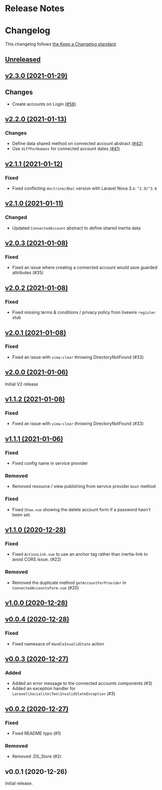 # Release Notes
# Changelog

This changelog follows [the Keep a Changelog standard](https://keepachangelog.com).

## [Unreleased](https://github.com/joelbutcher/socialstream/compare/v2.0.3...master)

## [v2.3.0 (2021-01-29)](https://github.com/joelbutcher/socialstream/compare/v2.2.0...v2.3.0)
## Changes
- Create accounts on Login [(#58)](https://github.com/joelbutcher/socialstream/pull/58)

## [v2.2.0 (2021-01-13)](https://github.com/joelbutcher/socialstream/compare/v2.1.1...v2.2.0)

### Changes
- Define data shared method on connected account abstract [(#42)](https://github.com/joelbutcher/socialstream/pull/42)
- Use `diffForHumans` for connected account dates [(#41)](https://github.com/joelbutcher/socialstream/pull/41)

## [v2.1.1 (2021-01-12)](https://github.com/joelbutcher/socialstream/compare/v2.1.0...v2.1.1)

### Fixed
- Fixed conflicting `doctrine/dbal` version with Laravel Nova 3.x: `^2.9|^3.0`

## [v2.1.0 (2021-01-11)](https://github.com/joelbutcher/socialstream/compare/v2.0.3...v2.1.0)

### Changed
- Updated `ConnectedAccount` abstract to define shared Inertia data

## [v2.0.3 (2021-01-08)](https://github.com/joelbutcher/socialstream/compare/v2.0.2...v2.0.3)

### Fixed
- Fixed an issue where creating a connected account would save guarded attributes (#35)

## [v2.0.2 (2021-01-08)](https://github.com/joelbutcher/socialstream/compare/v2.0.1...v2.0.2)
### Fixed
- Fixed missing terms & conditions / privacy policy from livewire `register` stub

## [v2.0.1 (2021-01-08)](https://github.com/joelbutcher/socialstream/compare/v2.0.0...v2.0.1)
### Fixed
- Fixed an issue with `view:clear` throwing DirectoryNotFound (#33)

## [v2.0.0 (2021-01-06)](https://github.com/joelbutcher/socialstream/compare/v1.1.1...v2.0.0)
Initial V2 release

## [v1.1.2 (2021-01-08)](https://github.com/joelbutcher/socialstream/compare/v1.1.1...v1.1.2)
### Fixed
- Fixed an issue with `view:clear` throwing DirectoryNotFound (#33)

## [v1.1.1 (2021-01-06)](https://github.com/joelbutcher/socialstream/compare/v1.1.0...v1.1.1)

### Fixed
- Fixed config name in service provider

### Removed
- Removed resource / view publishing from service provider `boot` method

### Fixed
- Fixed `Show.vue` showing the delete account form if a password hasn't been set.

## [v1.1.0 (2020-12-28)](https://github.com/joelbutcher/socialstream/compare/v1.0.0...v1.1.0)

### Fixed
- Fixed `ActionLink.vue` to use an anchor tag rather than inertia-link to avoid CORS issue. (#22)

### Removed
- Removed the duplicate method `getAccountForProvider` in `ConnectedAccountsForm.vue` (#20)

## [v1.0.0 (2020-12-28)](https://github.com/joelbutcher/socialstream/compare/v0.0.4...v1.0.0)

## [v0.0.4 (2020-12-28)](https://github.com/joelbutcher/socialstream/compare/v0.0.3...v0.0.4)

### Fixed
- Fixed namesace of `HandleInvalidState` action

## [v0.0.3 (2020-12-27)](https://github.com/joelbutcher/socialstream/compare/v0.0.2...v0.0.3)

### Added
- Added an error message to the connected accounts components (#3)
- Added an exception handler for `Laravel\Socialite\Two\InvalidStateException` (#3)

## [v0.0.2 (2020-12-27)](https://github.com/joelbutcher/socialstream/compare/v0.0.1...v0.0.2)

### Fixed
- Fixed README typo (#1)

### Removed
- Removed .DS_Store (#2)

## v0.0.1 (2020-12-26)

Initial release. 
